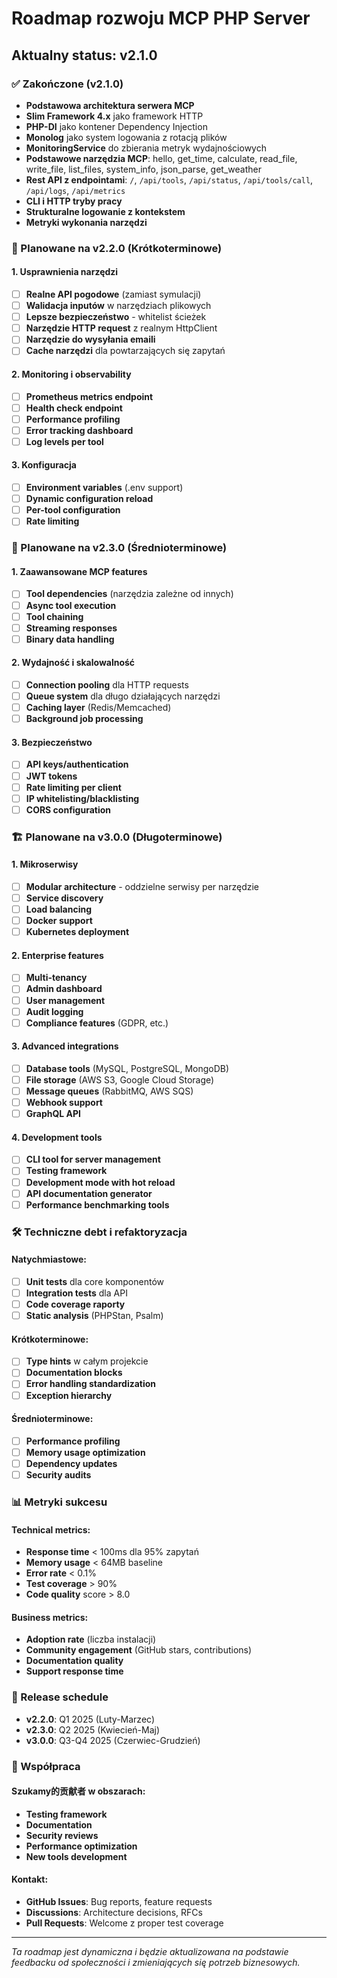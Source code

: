 # Roadmap rozwoju MCP PHP Server

## Aktualny status: v2.1.0

### ✅ Zakończone (v2.1.0)

- **Podstawowa architektura serwera MCP**
- **Slim Framework 4.x** jako framework HTTP
- **PHP-DI** jako kontener Dependency Injection
- **Monolog** jako system logowania z rotacją plików
- **MonitoringService** do zbierania metryk wydajnościowych
- **Podstawowe narzędzia MCP**: hello, get_time, calculate, read_file, write_file, list_files, system_info, json_parse, get_weather
- **Rest API z endpointami**: `/`, `/api/tools`, `/api/status`, `/api/tools/call`, `/api/logs`, `/api/metrics`
- **CLI i HTTP tryby pracy**
- **Strukturalne logowanie z kontekstem**
- **Metryki wykonania narzędzi**

### 🚀 Planowane na v2.2.0 (Krótkoterminowe)

#### 1. Usprawnienia narzędzi
- [ ] **Realne API pogodowe** (zamiast symulacji)
- [ ] **Walidacja inputów** w narzędziach plikowych
- [ ] **Lepsze bezpieczeństwo** - whitelist ścieżek
- [ ] **Narzędzie HTTP request** z realnym HttpClient
- [ ] **Narzędzie do wysyłania emaili**
- [ ] **Cache narzędzi** dla powtarzających się zapytań

#### 2. Monitoring i observability
- [ ] **Prometheus metrics endpoint**
- [ ] **Health check endpoint**
- [ ] **Performance profiling**
- [ ] **Error tracking dashboard**
- [ ] **Log levels per tool**

#### 3. Konfiguracja
- [ ] **Environment variables** (.env support)
- [ ] **Dynamic configuration reload**
- [ ] **Per-tool configuration**
- [ ] **Rate limiting**

### 🎯 Planowane na v2.3.0 (Średnioterminowe)

#### 1. Zaawansowane MCP features
- [ ] **Tool dependencies** (narzędzia zależne od innych)
- [ ] **Async tool execution**
- [ ] **Tool chaining**
- [ ] **Streaming responses**
- [ ] **Binary data handling**

#### 2. Wydajność i skalowalność
- [ ] **Connection pooling** dla HTTP requests
- [ ] **Queue system** dla długo działających narzędzi
- [ ] **Caching layer** (Redis/Memcached)
- [ ] **Background job processing**

#### 3. Bezpieczeństwo
- [ ] **API keys/authentication**
- [ ] **JWT tokens**
- [ ] **Rate limiting per client**
- [ ] **IP whitelisting/blacklisting**
- [ ] **CORS configuration**

### 🏗️ Planowane na v3.0.0 (Długoterminowe)

#### 1. Mikroserwisy
- [ ] **Modular architecture** - oddzielne serwisy per narzędzie
- [ ] **Service discovery**
- [ ] **Load balancing**
- [ ] **Docker support**
- [ ] **Kubernetes deployment**

#### 2. Enterprise features
- [ ] **Multi-tenancy**
- [ ] **Admin dashboard**
- [ ] **User management**
- [ ] **Audit logging**
- [ ] **Compliance features** (GDPR, etc.)

#### 3. Advanced integrations
- [ ] **Database tools** (MySQL, PostgreSQL, MongoDB)
- [ ] **File storage** (AWS S3, Google Cloud Storage)
- [ ] **Message queues** (RabbitMQ, AWS SQS)
- [ ] **Webhook support**
- [ ] **GraphQL API**

#### 4. Development tools
- [ ] **CLI tool for server management**
- [ ] **Testing framework**
- [ ] **Development mode with hot reload**
- [ ] **API documentation generator**
- [ ] **Performance benchmarking tools**

### 🛠️ Techniczne debt i refaktoryzacja

#### Natychmiastowe:
- [ ] **Unit tests** dla core komponentów
- [ ] **Integration tests** dla API
- [ ] **Code coverage raporty**
- [ ] **Static analysis** (PHPStan, Psalm)

#### Krótkoterminowe:
- [ ] **Type hints** w całym projekcie
- [ ] **Documentation blocks**
- [ ] **Error handling standardization**
- [ ] **Exception hierarchy**

#### Średnioterminowe:
- [ ] **Performance profiling**
- [ ] **Memory usage optimization**
- [ ] **Dependency updates**
- [ ] **Security audits**

### 📊 Metryki sukcesu

#### Technical metrics:
- **Response time** < 100ms dla 95% zapytań
- **Memory usage** < 64MB baseline
- **Error rate** < 0.1%
- **Test coverage** > 90%
- **Code quality** score > 8.0

#### Business metrics:
- **Adoption rate** (liczba instalacji)
- **Community engagement** (GitHub stars, contributions)
- **Documentation quality**
- **Support response time**

### 🔄 Release schedule

- **v2.2.0**: Q1 2025 (Luty-Marzec)
- **v2.3.0**: Q2 2025 (Kwiecień-Maj)
- **v3.0.0**: Q3-Q4 2025 (Czerwiec-Grudzień)

### 🤝 Współpraca

#### Szukamy的贡献者 w obszarach:
- **Testing framework**
- **Documentation**
- **Security reviews**
- **Performance optimization**
- **New tools development**

#### Kontakt:
- **GitHub Issues**: Bug reports, feature requests
- **Discussions**: Architecture decisions, RFCs
- **Pull Requests**: Welcome z proper test coverage

---

*Ta roadmap jest dynamiczna i będzie aktualizowana na podstawie feedbacku od społeczności i zmieniających się potrzeb biznesowych.*